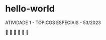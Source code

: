 # hello-world
ATIVIDADE 1 - TÓPICOS ESPECIAIS - 53/2023

:star_struck:	:star_struck:	:star_struck:	:star_struck:	:star_struck:	:star_struck:	
